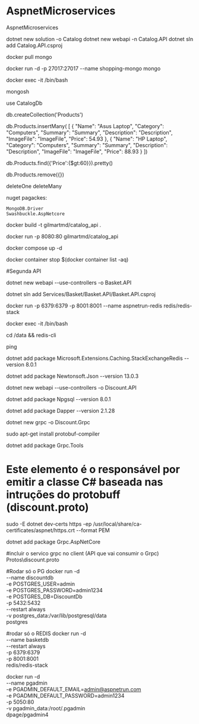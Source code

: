 # AspnetMicroservices
AspnetMicroservices

dotnet new solution -o Catalog
dotnet new webapi -n Catalog.API
dotnet sln add Catalog.API.csproj

docker pull mongo

docker run -d -p 27017:27017 --name shopping-mongo mongo

docker exec -it <containerid> /bin/bash

mongosh

use CatalogDb

db.createCollection('Products')


db.Products.insertMany(
			[
			    {
			        "Name": "Asus Laptop",
			        "Category": "Computers",
			        "Summary": "Summary",
			        "Description": "Description",
			        "ImageFile": "ImageFile",
			        "Price": 54.93
			    },
			    {
			        "Name": "HP Laptop",
			        "Category": "Computers",
			        "Summary": "Summary",
			        "Description": "Description",
			        "ImageFile": "ImageFile",
			        "Price": 88.93
			    }
			])

db.Products.find({'Price':{$gt:60}}).pretty()            

db.Products.remove({})

deleteOne
deleteMany

nuget pagackes:

	MongoDB.Driver
	Swashbuckle.AspNetcore





docker build -t gilmartmd/catalog_api .

docker run -p 8080:80 gilmartmd/catalog_api

docker compose up -d

docker container stop $(docker container list -aq)

#Segunda API

dotnet new webapi --use-controllers -o Basket.API

dotnet sln add Services/Basket/Basket.API/Basket.API.csproj

docker run -p 6379:6379 -p 8001:8001 --name aspnetrun-redis redis/redis-stack

docker exec -it <cid> /bin/bash

cd /data && redis-cli

ping

dotnet add package Microsoft.Extensions.Caching.StackExchangeRedis --version 8.0.1

dotnet add package Newtonsoft.Json --version 13.0.3


dotnet new webapi --use-controllers -o Discount.API

dotnet add package Npgsql --version 8.0.1

dotnet add package Dapper --version 2.1.28



dotnet new grpc -o Discount.Grpc

sudo apt-get install protobuf-compiler

dotnet add package Grpc.Tools


# Este elemento é o responsável por emitir a classe C# baseada nas intruções do protobuff (discount.proto)
 <ItemGroup>
   <Protobuf Include="Protos\discount.proto" GrpcServices="Server" />
 </ItemGroup>
  
  


sudo -E dotnet dev-certs https -ep /usr/local/share/ca-certificates/aspnet/https.crt --format PEM

dotnet add package Grpc.AspNetCore


#incluir o servico grpc no client (API que vai consumir o Grpc)
<ItemGroup>
    <Protobuf Include="..\..\Discount\Discount.Grpc\Protos\discount.proto" GrpcServices="Client">
      <Link>Protos\discount.proto</Link>
    </Protobuf>
  </ItemGroup>




#Rodar só o PG
docker run -d \
    --name discountdb \
    -e POSTGRES_USER=admin \
    -e POSTGRES_PASSWORD=admin1234 \
    -e POSTGRES_DB=DiscountDb \
    -p 5432:5432 \
    --restart always \
    -v postgres_data:/var/lib/postgresql/data \
    postgres

#rodar só o REDIS
docker run -d \
    --name basketdb \
    --restart always \
    -p 6379:6379 \
    -p 8001:8001 \
    redis/redis-stack
	

docker run -d \
  --name pgadmin \
  -e PGADMIN_DEFAULT_EMAIL=admin@aspnetrun.com \
  -e PGADMIN_DEFAULT_PASSWORD=admin1234 \
  -p 5050:80 \
  -v pgadmin_data:/root/.pgadmin \
  dpage/pgadmin4	